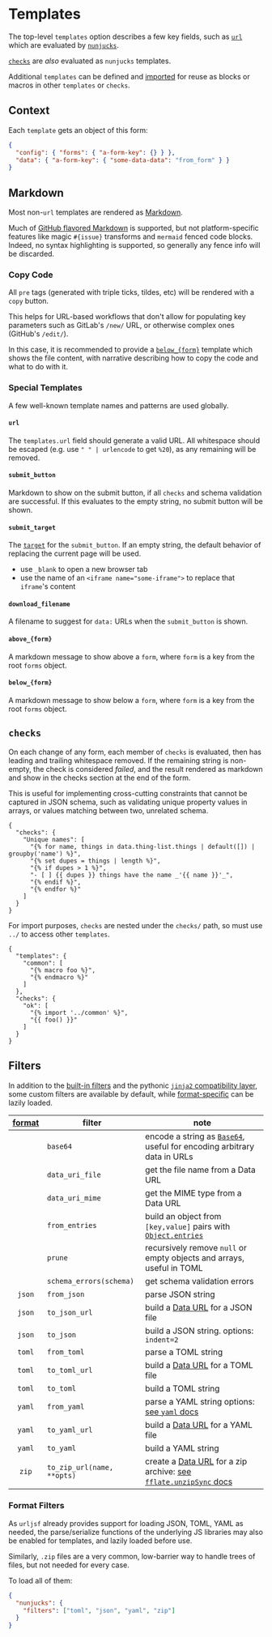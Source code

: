 # Templates

The top-level `templates` option describes a few key fields, such as [`url`](#url) which
are evaluated by [`nunjucks`][nunjucks].

[`checks`](#checks) are _also_ evaluated as `nunjucks` templates.

Additional `templates` can be defined and [imported][import] for reuse as blocks or
macros in other `templates` or `checks`.

[nunjucks]: https://mozilla.github.io/nunjucks/templating.html
[import]: https://mozilla.github.io/nunjucks/templating.html#import

## Context

Each `template` gets an object of this form:

```json
{
  "config": { "forms": { "a-form-key": {} } },
  "data": { "a-form-key": { "some-data-data": "from_form" } }
}
```

## Markdown

Most non-`url` templates are rendered as [Markdown][md].

Much of [GitHub flavored Markdown][gfm] is supported, but not platform-specific features
like magic `#{issue}` transforms and `mermaid` fenced code blocks. Indeed, no syntax
highlighting is supported, so generally any fence info will be discarded.

[gfm]: https://github.github.com/gfm
[md]: https://daringfireball.net/projects/markdown

### Copy Code

All `pre` tags (generated with triple ticks, tildes, etc) will be rendered with a `copy`
button.

This helps for URL-based workflows that don't allow for populating key parameters such
as GitLab's `/new/` URL, or otherwise complex ones (GitHub's `/edit/`).

In this case, it is recommended to provide a [`below_{form}`](#below-form) template
which shows the file content, with narrative describing how to copy the code and what to
do with it.

### Special Templates

A few well-known template names and patterns are used globally.

#### `url`

The `templates.url` field should generate a valid URL. All whitespace should be escaped
(e.g. use `" " | urlencode` to get `%20`), as any remaining will be removed.

#### `submit_button`

Markdown to show on the submit button, if all `checks` and schema validation are
successful. If this evaluates to the empty string, no submit button will be shown.

#### `submit_target`

The [`target`][target] for the `submit_button`. If an empty string, the default behavior
of replacing the current page will be used.

- use `_blank` to open a new browser tab
- use the name of an `<iframe name="some-iframe">` to replace that `iframe`'s content

[target]: https://developer.mozilla.org/en-US/docs/Web/API/HTMLAnchorElement/target

#### `download_filename`

A filename to suggest for `data:` URLs when the `submit_button` is shown.

#### `above_{form}`

A markdown message to show above a `form`, where `form` is a key from the root `forms`
object.

#### `below_{form}`

A markdown message to show below a `form`, where `form` is a key from the root `forms`
object.

## `checks`

On each change of any form, each member of `checks` is evaluated, then has leading and
trailing whitespace removed. If the remaining string is non-empty, the check is
considered _failed_, and the result rendered as markdown and show in the checks section
at the end of the form.

This is useful for implementing cross-cutting constraints that cannot be captured in
JSON schema, such as validating unique property values in arrays, or values matching
between two, unrelated schema.

```yaml+jinja
{
  "checks": {
    "Unique names": [
      "{% for name, things in data.thing-list.things | default([]) | groupby('name') %}",
      "{% set dupes = things | length %}",
      "{% if dupes > 1 %}",
      "- [ ] {{ dupes }} things have the name _'{{ name }}'_",
      "{% endif %}",
      "{% endfor %}"
    ]
  }
}
```

For import purposes, `checks` are nested under the `checks/` path, so must use `../` to
access other `templates`.

```yaml+jinja
{
  "templates": {
    "common": [
      "{% macro foo %}",
      "{% endmacro %}"
    ]
  },
  "checks": {
    "ok": [
      "{% import '../common' %}",
      "{{ foo() }}"
    ]
  }
}
```

## Filters

In addition to the [built-in filters][nunjucks-builtins] and the pythonic [`jinja2`
compatibility layer][jinjacompat], some custom filters are available by default, while
[format-specific](#format-filters) can be lazily loaded.

| [format][ff] | filter                     | note                                                                                   |
| :----------: | -------------------------- | -------------------------------------------------------------------------------------- |
|              | `base64`                   | encode a string as [`Base64`][base64], useful for encoding arbitrary data in URLs      |
|              | `data_uri_file`            | get the file name from a Data URL                                                      |
|              | `data_uri_mime`            | get the MIME type from a Data URL                                                      |
|              | `from_entries`             | build an object from `[key,value]` pairs with [`Object.entries`][entries]              |
|              | `prune`                    | recursively remove `null` or empty objects and arrays, useful in TOML                  |
|              | `schema_errors(schema)`    | get schema validation errors                                                           |
|    `json`    | `from_json`                | parse JSON string                                                                      |
|    `json`    | `to_json_url`              | build a [Data URL][data-url] for a JSON file                                           |
|    `json`    | `to_json`                  | build a JSON string. options: `indent=2`                                               |
|    `toml`    | `from_toml`                | parse a TOML string                                                                    |
|    `toml`    | `to_toml_url`              | build a [Data URL][data-url] for a TOML file                                           |
|    `toml`    | `to_toml`                  | build a TOML string                                                                    |
|    `yaml`    | `from_yaml`                | parse a YAML string options: [see `yaml` docs][yaml-docs]                              |
|    `yaml`    | `to_yaml_url`              | build a [Data URL][data-url] for a YAML file                                           |
|    `yaml`    | `to_yaml`                  | build a YAML string                                                                    |
|    `zip`     | `to_zip_url(name, **opts)` | create a [Data URL][data-url] for a zip archive: [see `fflate.unzipSync` docs][fflate] |

[jinjacompat]: https://mozilla.github.io/nunjucks/api.html#installjinjacompat
[nunjucks-builtins]: https://mozilla.github.io/nunjucks/templating.html#builtin-filters
[base64]: https://developer.mozilla.org/en-US/docs/Glossary/Base64
[data-url]: https://developer.mozilla.org/en-US/docs/Web/URI/Schemes/data
[entries]:
  https://developer.mozilla.org/en-US/docs/Web/JavaScript/Reference/Global_Objects/Object/entries
[yaml-docs]: https://eemeli.org/yaml/v1/#options
[fflate]: https://github.com/101arrowz/fflate/blob/master/docs/README.md#unzipsync

### Format Filters

[ff]: #format-filters

As `urljsf` already provides support for loading JSON, TOML, YAML as needed, the
parse/serialize functions of the underlying JS libraries may also be enabled for
templates, and lazily loaded before use.

Similarly, `.zip` files are a very common, low-barrier way to handle trees of files, but
not needed for every case.

To load all of them:

```json
{
  "nunjucks": {
    "filters": ["toml", "json", "yaml", "zip"]
  }
}
```
